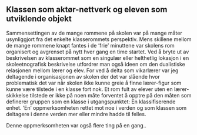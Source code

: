 
## Klassen som aktør-nettverk og eleven som utviklende objekt

Sammensettingen av de mange rommene på skolen var på mange måter usynliggjort fra det enkelte klasserommets perspektiv. Mens skillene mellom de mange rommene knapt fantes i de ’frie’ minuttene var skolens rom organisert og avgrenset på nytt hver gang en time startet. Ved å bryte ut av beskrivelsen av klasserommet som en singulær eller helthetlig lokasjon i en skoleetnografisk beskrivelse utfordrer man også ideen om den dualistiske relasjonen mellom lærer og elev. For ved å delta som vikarlærer var jeg deltagende i organisasjonen av skolen der det var slående hvor problematisk det var når skolen ikke kunne greie å finne lærer-figur som kunne være tilstede i en klasse fort nok. Et rom fult av elever uten en lærer-skikkelse tilstede er ikke på noen måte forventet å opptre på den måten som definerer gruppen som en klasse i utgangspunktet: En klassifiserende enhet. ’En’ oppmerksomheten rettet mot noe i verden og som klassen som deltagere i denne verden mer eller mindre hadde til felles.

Denne oppmerksomheten var også flere ting på en gang..
